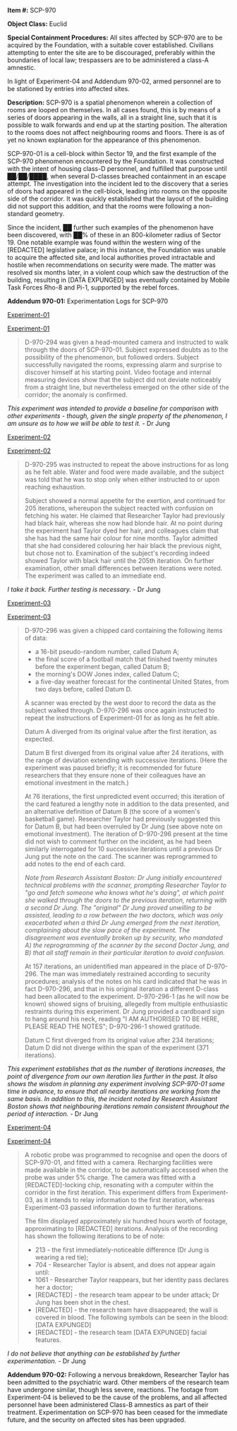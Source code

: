 **Item #:** SCP-970

**Object Class:** Euclid

**Special Containment Procedures:** All sites affected by SCP-970 are to be acquired by the Foundation, with a suitable cover established. Civilians attempting to enter the site are to be discouraged, preferably within the boundaries of local law; trespassers are to be administered a class-A amnestic.

In light of Experiment-04 and Addendum 970-02, armed personnel are to be stationed by entries into affected sites.

**Description:** SCP-970 is a spatial phenomenon wherein a collection of rooms are looped on themselves. In all cases found, this is by means of a series of doors appearing in the walls, all in a straight line, such that it is possible to walk forwards and end up at the starting position. The alteration to the rooms does not affect neighbouring rooms and floors. There is as of yet no known explanation for the appearance of this phenomenon.

SCP-970-01 is a cell-block within Sector 19, and the first example of the SCP-970 phenomenon encountered by the Foundation. It was constructed with the intent of housing class-D personnel, and fulfilled that purpose until ██/██/████, when several D-classes breached containment in an escape attempt. The investigation into the incident led to the discovery that a series of doors had appeared in the cell-block, leading into rooms on the opposite side of the corridor. It was quickly established that the layout of the building did not support this addition, and that the rooms were following a non-standard geometry.

Since the incident, ██ further such examples of the phenomenon have been discovered, with ██% of these in an 800-kilometer radius of Sector 19. One notable example was found within the western wing of the \[REDACTED\] legislative palace; in this instance, the Foundation was unable to acquire the affected site, and local authorities proved intractable and hostile when recommendations on security were made. The matter was resolved six months later, in a violent coup which saw the destruction of the building, resulting in \[DATA EXPUNGED\] was eventually contained by Mobile Task Forces Rho-8 and Pi-1, supported by the rebel forces.

**Addendum 970-01:** Experimentation Logs for SCP-970

[Experiment-01](javascript:;)

[Experiment-01](javascript:;)

> D-970-294 was given a head-mounted camera and instructed to walk through the doors of SCP-970-01. Subject expressed doubts as to the possibility of the phenomenon, but followed orders. Subject successfully navigated the rooms, expressing alarm and surprise to discover himself at his starting point. Video footage and internal measuring devices show that the subject did not deviate noticeably from a straight line, but nevertheless emerged on the other side of the corridor; the anomaly is confirmed.

_This experiment was intended to provide a baseline for comparison with other experiments - though, given the single property of the phenomenon, I am unsure as to how we will be able to test it._ - Dr Jung

[Experiment-02](javascript:;)

[Experiment-02](javascript:;)

> D-970-295 was instructed to repeat the above instructions for as long as he felt able. Water and food were made available, and the subject was told that he was to stop only when either instructed to or upon reaching exhaustion.
> 
> Subject showed a normal appetite for the exertion, and continued for 205 iterations, whereupon the subject reacted with confusion on fetching his water. He claimed that Researcher Taylor had previously had black hair, whereas she now had blonde hair. At no point during the experiment had Taylor dyed her hair, and colleagues claim that she has had the same hair colour for nine months. Taylor admitted that she had considered colouring her hair black the previous night, but chose not to. Examination of the subject's recording indeed showed Taylor with black hair until the 205th iteration. On further examination, other small differences between iterations were noted. The experiment was called to an immediate end.

_I take it back. Further testing is necessary._ - Dr Jung

[Experiment-03](javascript:;)

[Experiment-03](javascript:;)

> D-970-296 was given a chipped card containing the following items of data:
> 
> *   a 16-bit pseudo-random number, called Datum A;
> *   the final score of a football match that finished twenty minutes before the experiment began, called Datum B;
> *   the morning's DOW Jones index, called Datum C;
> *   a five-day weather forecast for the continental United States, from two days before, called Datum D.
> 
> A scanner was erected by the west door to record the data as the subject walked through. D-970-296 was once again instructed to repeat the instructions of Experiment-01 for as long as he felt able.
> 
> Datum A diverged from its original value after the first iteration, as expected.
> 
> Datum B first diverged from its original value after 24 iterations, with the range of deviation extending with successive iterations. (Here the experiment was paused briefly; it is recommended for future researchers that they ensure none of their colleagues have an emotional investment in the match.)
> 
> At 76 iterations, the first unpredicted event occurred; this iteration of the card featured a lengthy note in addition to the data presented, and an alternative definition of Datum B (the score of a women's basketball game). Researcher Taylor had previously suggested this for Datum B, but had been overruled by Dr Jung (see above note on emotional investment). The iteration of D-970-296 present at the time did not wish to comment further on the incident, as he had been similarly interrogated for 10 successive iterations until a previous Dr Jung put the note on the card. The scanner was reprogrammed to add notes to the end of each card.
> 
> _Note from Research Assistant Boston: Dr Jung initially encountered technical problems with the scanner, prompting Researcher Taylor to "go and fetch someone who knows what he's doing", at which point she walked through the doors to the previous iteration, returning with a second Dr Jung. The "original" Dr Jung proved unwilling to be assisted, leading to a row between the two doctors, which was only exacerbated when a third Dr Jung emerged from the next iteration, complaining about the slow pace of the experiment. The disagreement was eventually broken up by security, who mandated A) the reprogramming of the scanner by the second Doctor Jung, and B) that all staff remain in their particular iteration to avoid confusion._
> 
> At 157 iterations, an unidentified man appeared in the place of D-970-296. The man was immediately restrained according to security procedures; analysis of the notes on his card indicated that he was in fact D-970-296, and that in his original iteration a different D-class had been allocated to the experiment. D-970-296-1 (as he will now be known) showed signs of bruising, allegedly from multiple enthusiastic restraints during this experiment. Dr Jung provided a cardboard sign to hang around his neck, reading "I AM AUTHORISED TO BE HERE, PLEASE READ THE NOTES"; D-970-296-1 showed gratitude.
> 
> Datum C first diverged from its original value after 234 iterations; Datum D did not diverge within the span of the experiment (371 iterations).

_This experiment establishes that as the number of iterations increases, the point of divergence from our own iteration lies further in the past. It also shows the wisdom in planning any experiment involving SCP-970-01 some time in advance, to ensure that all nearby iterations are working from the same basis. In addition to this, the incident noted by Research Assistant Boston shows that neighbouring iterations remain consistent throughout the period of interaction._ - Dr Jung

[Experiment-04](javascript:;)

[Experiment-04](javascript:;)

> A robotic probe was programmed to recognise and open the doors of SCP-970-01, and fitted with a camera. Recharging facilities were made available in the corridor, to be automatically accessed when the probe was under 5% charge. The camera was fitted with a \[REDACTED\]-locking chip, resonating with a computer within the corridor in the first iteration. This experiment differs from Experiment-03, as it intends to relay information to the first iteration, whereas Experiment-03 passed information down to further iterations.
> 
> The film displayed approximately six hundred hours worth of footage, approximating to \[REDACTED\] iterations. Analysis of the recording has shown the following iterations to be of note:
> 
> *   213 - the first immediately-noticeable difference (Dr Jung is wearing a red tie);
> *   704 - Researcher Taylor is absent, and does not appear again until:
> *   1061 - Researcher Taylor reappears, but her identity pass declares her a doctor;
> *   \[REDACTED\] - the research team appear to be under attack; Dr Jung has been shot in the chest.
> *   \[REDACTED\] - the research team have disappeared; the wall is covered in blood. The following symbols can be seen in the blood: \[DATA EXPUNGED\]
> *   \[REDACTED\] - the research team \[DATA EXPUNGED\] facial features.

_I do not believe that anything can be established by further experimentation._ - Dr Jung

**Addendum 970-02:** Following a nervous breakdown, Researcher Taylor has been admitted to the psychiatric ward. Other members of the research team have undergone similar, though less severe, reactions. The footage from Experiment-04 is believed to be the cause of the problems, and all affected personnel have been administered Class-B amnestics as part of their treatment. Experimentation on SCP-970 has been ceased for the immediate future, and the security on affected sites has been upgraded.